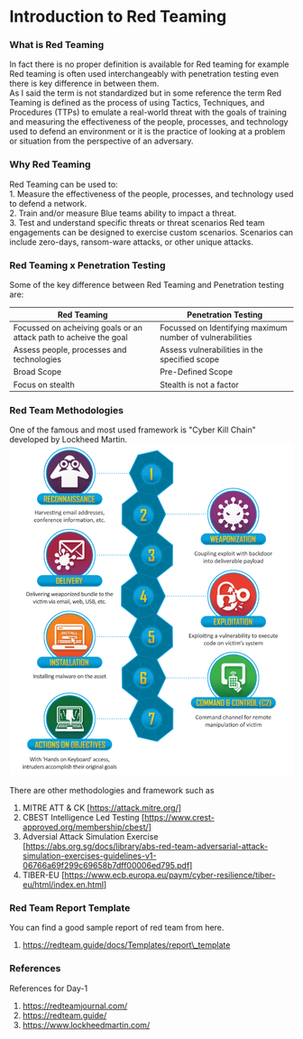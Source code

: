# Introduction to Red Teaming

### What is Red Teaming

In fact there is no proper definition is available for Red teaming for example Red teaming is often used interchangeably with penetration testing even there is key difference in between them.\
As I said the term is not standardized but in some reference the term Red Teaming is defined as the process of using Tactics, Techniques, and Procedures (TTPs) to emulate a real-world threat with the goals of training and measuring the effectiveness of the people, processes, and technology used to defend an environment or it is the practice of looking at a problem or situation from the perspective of an adversary.

### Why Red Teaming

Red Teaming can be used to:\
1\. Measure the effectiveness of the people, processes, and technology used to defend a network.\
2\. Train and/or measure Blue teams ability to impact a threat.\
3\. Test and understand specific threats or threat scenarios Red team engagements can be designed to exercise custom scenarios. Scenarios can include zero-days, ransom-ware attacks, or other unique attacks.

### Red Teaming x Penetration Testing

Some of the key difference between Red Teaming and Penetration testing are:

| Red Teaming                                                       | Penetration Testing                                       |
| ----------------------------------------------------------------- | --------------------------------------------------------- |
| Focussed on acheiving goals or an attack path to acheive the goal | Focussed on Identifying maximum number of vulnerabilities |
| Assess people, processes and technologies                         | Assess vulnerabilities in the specified scope             |
| Broad Scope                                                       | Pre-Defined Scope                                         |
| Focus on stealth                                                  | Stealth is not a factor                                   |

### Red Team Methodologies

One of the famous and most used framework is "Cyber Kill Chain" developed by Lockheed Martin.\
![Image of Cyber Kill Chain](images/THE-CYBER-KILL-CHAIN.png)

There are other methodologies and framework such as

1. MITRE ATT & CK \[https://attack.mitre.org/]
2. CBEST Intelligence Led Testing \[https://www.crest-approved.org/membership/cbest/]
3. Adversial Attack Simulation Exercise \[https://abs.org.sg/docs/library/abs-red-team-adversarial-attack-simulation-exercises-guidelines-v1-06766a69f299c69658b7dff00006ed795.pdf]
4. TIBER-EU \[https://www.ecb.europa.eu/paym/cyber-resilience/tiber-eu/html/index.en.html]

### Red Team Report Template

You can find a good sample report of red team from here.

1. https://redteam.guide/docs/Templates/report\_template

### References

References for Day-1

1. https://redteamjournal.com/
2. https://redteam.guide/
3. https://www.lockheedmartin.com/
